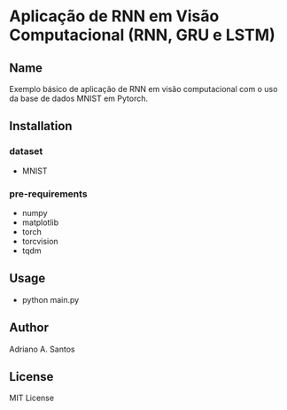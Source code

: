 # Aplicação de RNN em Visão Computacional (RNN, GRU e LSTM)

## Name

Exemplo básico de aplicação de RNN em visão computacional com o uso da base de dados MNIST em Pytorch.

## Installation

### dataset

* MNIST

### pre-requirements

* numpy
* matplotlib
* torch
* torcvision
* tqdm

## Usage

* python main.py

## Author
Adriano A. Santos

## License
MIT License